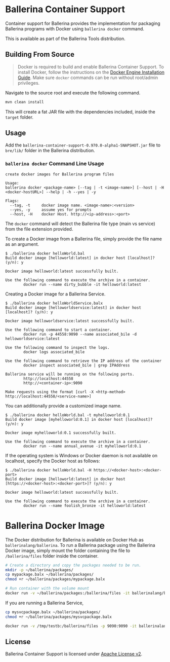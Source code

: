 # Ballerina Container Support
Container support for Ballerina provides the implementation for packaging Ballerina programs with Docker using `ballerina docker` command.

This is available as part of the Ballerina Tools distribution.

## Building From Source
> Docker is required to build and enable Ballerina Container Support. To install Docker, follow the instructions on the [Docker Engine Installation Guide](https://docs.docker.com/engine/installation/). Make sure `docker` commands can be run without root/admin privileges.

Navigate to the source root and execute the following command.

```bash
mvn clean install
```

This will create a fat JAR file with the dependencies included, inside the `target` folder.

## Usage
Add the `ballerina-container-support-0.970.0-alpha1-SNAPSHOT.jar` file to `bre/lib/` folder in the Ballerina distribution.

### `ballerina docker` Command Line Usage
```
create docker images for Ballerina program files

Usage:
ballerina docker <package-name> [--tag | -t <image-name>] [--host | -H <docker-hostURL>] --help | -h --yes | -y

Flags:
  --tag, -t     docker image name. <image-name>:<version>
  --yes, -y     assume yes for prompts
  --host, -H    docker Host. http://<ip-address>:<port>
```
The `docker` command will detect the Ballerina file type (main vs service) from the file extension provided.

To create a Docker image from a Ballerina file, simply provide the file name as an argument.

```
$ ./ballerina docker helloWorld.bal
Build docker image [helloworld:latest] in docker host [localhost]? (y/n): y

Docker image helloworld:latest successfully built.

Use the following command to execute the archive in a container.
        docker run --name dirty_bubble -it helloworld:latest
```

Creating a Docker image for a Ballerina Service.

```
$ ./ballerina docker helloWorldService.balx
Build docker image [helloworldservice:latest] in docker host [localhost]? (y/n): y

Docker image helloworldservice:latest successfully built.

Use the following command to start a container.
        docker run -p 44558:9090 --name associated_bile -d helloworldservice:latest

Use the following command to inspect the logs.
        docker logs associated_bile

Use the following command to retrieve the IP address of the container
        docker inspect associated_bile | grep IPAddress

Ballerina service will be running on the following ports.
        http://localhost:44558
        http://<container-ip>:9090

Make requests using the format [curl -X <http-method> http://localhost:44558/<service-name>]
```

You can additionally provide a customized image name.

```
$ ./ballerina docker helloWorld.bal -t myhelloworld:0.1
Build docker image [myhelloworld:0.1] in docker host [localhost]? (y/n): y

Docker image myhelloworld:0.1 successfully built.

Use the following command to execute the archive in a container.
        docker run --name annual_avenue -it myhelloworld:0.1
```
If the operating system is Windows or Docker daemon is not available on localhost, specify the Docker host as follows:

```
$ ./ballerina docker helloWorld.bal -H https://<docker-host>:<docker-port>
Build docker image [helloworld:latest] in docker host [https://<docker-host>:<docker-port>]? (y/n): y

Docker image helloworld:latest successfully built.

Use the following command to execute the archive in a container.
        docker run --name foolish_bronze -it helloworld:latest
```

# Ballerina Docker Image
The Docker distribution for Ballerina is available on Docker Hub as `ballerinalang/ballerina`. To run a Ballerina package using the Ballerina Docker image, simply mount the folder containing the file to `/ballerina/files` folder inside the container.

```bash
# Create a directory and copy the packages needed to be run.
mkdir -p ~/ballerina/packages/
cp mypackage.balx ~/ballerina/packages/
chmod +r ~/ballerina/packages/mypackage.balx

# Run container with the volume mount
docker run -v ~/ballerina/packages:/ballerina/files -it ballerinalang/ballerina:0.970.0-alpha1-SNAPSHOT
```

If you are running a Ballerina Service,

```bash
cp mysvcpackage.balx ~/ballerina/packages/
chmod +r ~/ballerina/packages/mysvcpackage.balx

docker run -v /tmp/testb:/ballerina/files -p 9090:9090 -it ballerinalang/ballerina:0.970.0-alpha1-SNAPSHOT
```
## License
Ballerina Container Support is licensed under [Apache License v2](LICENSE).

